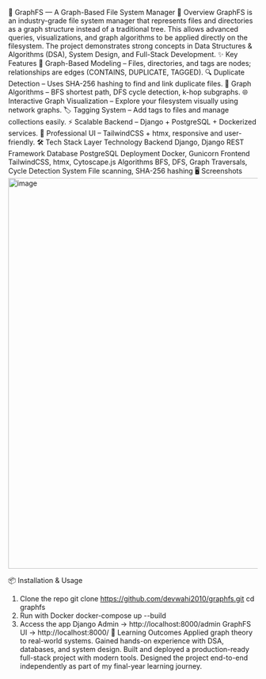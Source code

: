 📂 GraphFS — A Graph-Based File System Manager
🚀 Overview
GraphFS is an industry-grade file system manager that represents files and directories as a graph structure instead of a traditional tree.
This allows advanced queries, visualizations, and graph algorithms to be applied directly on the filesystem.
The project demonstrates strong concepts in Data Structures & Algorithms (DSA), System Design, and Full-Stack Development.
✨ Key Features
📁 Graph-Based Modeling – Files, directories, and tags are nodes; relationships are edges (CONTAINS, DUPLICATE, TAGGED).
🔍 Duplicate Detection – Uses SHA-256 hashing to find and link duplicate files.
🧭 Graph Algorithms – BFS shortest path, DFS cycle detection, k-hop subgraphs.
🌐 Interactive Graph Visualization – Explore your filesystem visually using network graphs.
🏷️ Tagging System – Add tags to files and manage collections easily.
⚡ Scalable Backend – Django + PostgreSQL + Dockerized services.
🎨 Professional UI – TailwindCSS + htmx, responsive and user-friendly.
🛠️ Tech Stack
Layer	Technology
Backend	Django, Django REST Framework
Database	PostgreSQL
Deployment	Docker, Gunicorn
Frontend	TailwindCSS, htmx, Cytoscape.js
Algorithms	BFS, DFS, Graph Traversals, Cycle Detection
System	File scanning, SHA-256 hashing
🖥️ Screenshots
<img width="1232" height="788" alt="image" src="https://github.com/user-attachments/assets/abb5ed43-1d37-4826-9cdf-4afaf23ce495" />

📦 Installation & Usage
1. Clone the repo
git clone https://github.com/devwahi2010/graphfs.git
cd graphfs
2. Run with Docker
docker-compose up --build
3. Access the app
Django Admin → http://localhost:8000/admin
GraphFS UI → http://localhost:8000/
📖 Learning Outcomes
Applied graph theory to real-world systems.
Gained hands-on experience with DSA, databases, and system design.
Built and deployed a production-ready full-stack project with modern tools.
Designed the project end-to-end independently as part of my final-year learning journey.
